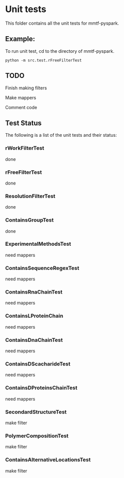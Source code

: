 # Unit tests

This folder contains all the unit tests for mmtf-pyspark.

## Example:
To run unit test, cd to the directory of mmtf-pyspark.
```
python -m src.test.rFreeFilterTest
```

## TODO

Finish making filters 

Make mappers 

Comment code

## Test Status

The following is a list of the unit tests and their status:

### rWorkFilterTest

done

### rFreeFilterTest

done

### ResolutionFilterTest

done 

### ContainsGroupTest

done 

### ExperimentalMethodsTest

need mappers

### ContainsSequenceRegexTest

need mappers

### ContainsRnaChainTest

need mappers

### ContainsLProteinChain

need mappers

### ContainsDnaChainTest

need mappers

### ContainsDScacharideTest

need mappers

### ContainsDProteinsChainTest

need mappers 

### SecondardStructureTest

make filter

### PolymerCompositionTest

make filter 

### ContainsAlternativeLocationsTest 

make filter  


